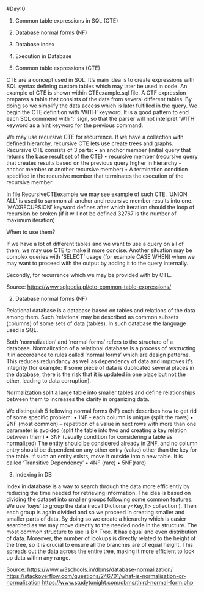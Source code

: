 #Day10


1.	Common table expressions in SQL (CTE)
2.	Database normal forms (NF)
3.	Database index
4.	Execution in Database

1.	Common table expressions (CTE)

CTE are a concept used in SQL. It’s main idea is to create expressions with SQL syntax defining custom tables which may later be used in code.
An example of CTE is shown within CTEexample.sql file. A CTF expression prepares a table that consists of the data from several different tables. By doing so we simplify the data access which is later fulfilled in the query. We begin the CTE definition with ‘WITH’ keyword. It is a good pattern to end each SQL commend with ‘;’ sign, so that the parser will not interpret ‘WITH’ keyword as a hint keyword for the previous command. 

We may use recursive CTE for recurrence. If we have a collection with defined hierarchy, recursive CTE lets use create trees and graphs. Recursive CTE consists of 3 parts:
•	an anchor member (initial query that returns the base result set of the CTE)
•	recursive member (recursive query that creates results based on the previous query higher in hierarchy - anchor member or another recursive member)
•	A termination condition specified in the recursive member that terminates the execution of the recursive member

In file RecursiveCTEexample we may see example of such CTE. ‘UNION ALL’ is used to summon all anchor and recursive member results into one. ‘MAXRECURSION’ keyword defines after which iteration should the loop of recursion be broken (if it will not be defined 32767 is the number of maximum iteration)

When to use them?

If we have a lot of different tables and we want to use a query on all of them, we may use CTE to make it more concise. Another situation may be complex queries with ‘SELECT’ usage (for example CASE WHEN) when we may want to proceed with the output by adding it to the query internally. 

Secondly, for recurrence which we may be provided with by CTE.


Source:
https://www.sqlpedia.pl/cte-common-table-expressions/

2.	Database normal forms (NF)

Relational database is a database based on tables and relations of the data among them. Such ‘relations’ may be described as common subsets (columns) of some sets of data (tables). In such database the language used is SQL.

Both ‘normalization’ and ‘normal forms’ refers to the structure of a database. Normalization of a relational database is a process of restructing it in accordance to rules called ‘normal forms’ which are design patterns. This reduces redundancy as well as dependency of data and improves it’s integrity (for example: If some piece of data is duplicated several places in the database, there is the risk that it is updated in one place but not the other, leading to data corruption).

Normalization split a large table into smaller tables and define relationships between them to increases the clarity in organizing data.

We distinguish 5 following normal forms (NF) each describes how to get rid of some specific problem:
•	1NF - each column is unique (split the rows)
•	2NF (most common) – repetition of a value in next rows with more than one parameter is avoided (split the table into two and creating a key relation between them)
•	3NF (usually condition for considering a table as normalized) The entity should be considered already in 2NF, and no column entry should be dependent on any other entry (value) other than the key for the table. If such an entity exists, move it outside into a new table. It is called ‘Transitive Dependency’
•	4NF (rare)
•	5NF(rare)

3. Indexing in DB

Index in database is a way to search through the data more efficiently by reducing the time needed for retrieving information. The idea is based on dividing the dataset into smaller groups following some common features. We use ‘keys’ to group the data (recall Dictionary<Key,T> collection ). Then each group is again divided and so we proceed in creating smaller and smaller parts of data. By doing so we create a hierarchy which is easier searched as we may move directly to the needed node in the structure.
The most common structure to use is B+ Tree. It has equal and even distribution of data. Moreover, the number of lookups is directly related to the height of the tree, so it is crucial to ensure all the branches are of equal height.  This spreads out the data across the entire tree, making it more efficient to look up data within any range.


Source:
https://www.w3schools.in/dbms/database-normalization/
https://stackoverflow.com/questions/246701/what-is-normalisation-or-normalization
https://www.studytonight.com/dbms/third-normal-form.php
